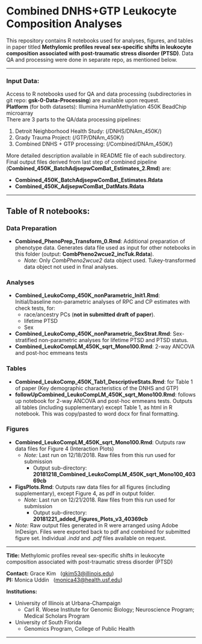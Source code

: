 # Combined DNHS+GTP Leukocyte Composition Analyses  

This repository contains R notebooks used for analyses, figures, and tables in paper titled **Methylomic profiles reveal sex-specific shifts in leukocyte composition associated with post-traumatic stress disorder (PTSD)**.  Data QA and processing were done in separate repo, as mentioned below.  

***
### Input Data:  

Access to R notebooks used for QA and data processing (subdirectories in git repo: **gsk-0-Data-Processing**) are available upon request.  
**Platform** (for both datasets): Illumina HumanMethylation 450K BeadChip microarray  
There are 3 parts to the QA/data processing pipelines:  
1. Detroit Neighborhood Health Study: (/DNHS/DNAm_450K/)  
2. Grady Trauma Project: (/GTP/DNAm_450K/)  
3. Combined DNHS + GTP processing: (/Combined/DNAm_450K/)  

More detailed description available in README file of each subdirectory.  
Final output files derived from last step of combined pipeline (**Combined_450K_BatchAdjsepwComBat_Estimates_2.Rmd**) are: 
- **Combined_450K_BatchAdjsepwComBat_Estimates.Rdata**
- **Combined_450K_AdjsepwComBat_DatMats.Rdata**

***
## Table of R notebooks:  
### Data Preparation
- **Combined_PhenoPrep_Transform_0.Rmd**: Additional preparation of phenotype data.  Generates data file used as input for other notebooks in this folder (output: **CombPheno2wcue2_incTuk.Rdata**).  
    + *Note*: Only *CombPheno2wcue2* data object used.  Tukey-transformed data object not used in final analyses.  

### Analyses
- **Combined_LeukoComp_450K_nonParametric_Init1.Rmd**: Initial/baseline non-parametric analyses of RPC and CP estimates with check tests, for:  
    + race/ancestry PCs (**not in submitted draft of paper**).  
    + lifetime PTSD  
    + Sex  
- **Combined_LeukoComp_450K_nonParametric_SexStrat.Rmd**: Sex-stratified non-parametric analyses for lifetime PTSD and PTSD status.  
- **Combined_LeukoCompLM_450K_sqrt_Mono100.Rmd**: 2-way ANCOVA and post-hoc emmeans tests 

### Tables
- **Combined_LeukoComp_450K_Tab1_DescriptiveStats.Rmd**: for Table 1 of paper (Key demographic characteristics of the DNHS and GTP)  
- **followUpCombined_LeukoCompLM_450K_sqrt_Mono100.Rmd**: follows up notebook for 2-way ANCOVA and post-hoc emmeans tests.  Outputs all tables (including supplementary) except Table 1, as html in R notebook.  This was copy/pasted to word docx for final formatting.

### Figures  
- **Combined_LeukoCompLM_450K_sqrt_Mono100.Rmd**: Outputs raw data files for Figure 4 (Interaction Plots)  
    + *Note:* Last run on 12/18/2018.  Raw files from this run used for submission  
        + Output sub-directory: **20181218_Combined_LeukoCompLM_450K_sqrt_Mono100_40369cb**
- **FigsPlots.Rmd**: Outputs raw data files for all figures (including supplementary), except Figure 4, as pdf in output folder.  
    + *Note:* Last run on 12/21/2018.  Raw files from this run used for submission  
        + Output sub-directory: **20181221_added_Figures_Plots_v3_40369cb**
- *Note:* Raw output files generated in R were arranged using Adobe InDesign.  Files were exported back to pdf and combined for submitted figure set.  Individual *.indd* and *.pdf* files available on request.  

***

**Title:** Methylomic profiles reveal sex-specific shifts in leukocyte composition associated with post-traumatic stress disorder (PTSD)  

**Contact:** Grace Kim &nbsp;&nbsp;(<gkim53@illinois.edu>)  
**PI:** Monica Uddin &nbsp;&nbsp;(<monica43@health.usf.edu>) 

**Institutions:**  
- University of Illinois at Urbana-Champaign  
    + Carl R. Woese Institute for Genomic Biology; Neuroscience Program; Medical Scholars Program
- University of South Florida  
    + Genomics Program, College of Public Health

***